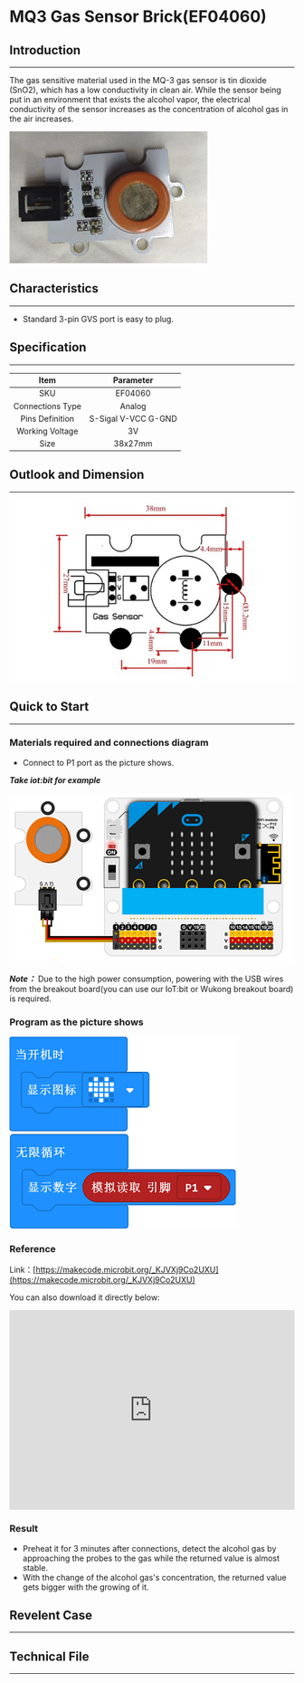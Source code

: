 # MQ3 Gas Sensor Brick(EF04060)

## Introduction
---
The gas sensitive material used in the MQ-3 gas sensor is tin dioxide (SnO2), which has a low conductivity in clean air. While the sensor being put in an environment that exists the alcohol vapor, the electrical conductivity of the sensor increases as the concentration of alcohol gas in the air increases.

![](./images/04060_01.png)

## Characteristics
---
- Standard 3-pin GVS port is easy to plug. 

## Specification
---

Item | Parameter 
:-: | :-: 
SKU|EF04060
Connections Type|Analog
Pins Definition|S-Sigal V-VCC G-GND
Working Voltage|3V
Size|38x27mm


## Outlook and Dimension
---

![](./images/04060_02.png)

## Quick to Start
---

### Materials required and connections diagram 


- Connect to P1 port as the picture shows. 

***Take iot:bit for example***



![](./images/04060_03.png)


***Note：*** Due to the high power consumption, powering with the USB wires from the breakout board(you can use our IoT:bit or Wukong breakout board) is required. 


### Program as the picture shows 

![](./images/04060_04.png)


### Reference
Link：[https://makecode.microbit.org/_KJVXj9Co2UXU](https://makecode.microbit.org/_KJVXj9Co2UXU)

You can also download it directly below:

<div style="position:relative;height:0;padding-bottom:70%;overflow:hidden;"><iframe style="position:absolute;top:0;left:0;width:100%;height:100%;" src="https://makecode.microbit.org/#pub:_KJVXj9Co2UXU" frameborder="0" sandbox="allow-popups allow-forms allow-scripts allow-same-origin"></iframe></div>  


### Result
- Preheat it for 3 minutes after connections, detect the alcohol gas by approaching the probes to the gas while the returned value is almost stable.
- With the change of the alcohol gas's concentration, the returned value gets bigger with the growing of it.


## Revelent Case
---

## Technical File
---
